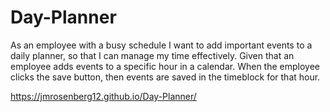 # Day-Planner
As an employee with a busy schedule
I want to add important events to a daily planner,
so that I can manage my time effectively.
Given that an employee adds events to a specific hour in a calendar.
When the employee clicks the save button,
then events are saved in the timeblock for that hour.

https://jmrosenberg12.github.io/Day-Planner/
